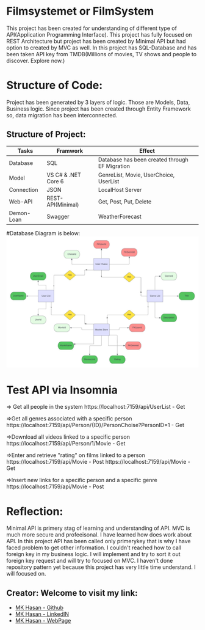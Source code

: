 # Filmsystemet or FilmSystem
This project has been created for understanding of different type of API(Application Programming Interface). This project has fully focused on REST Architecture but project has been created by Minimal API but had option to created by MVC as well. 
In this project has SQL-Database and has been taken API key from TMDB(Millions of movies, TV shows and people to discover. Explore now.)

# Structure of Code:
Project has been generated by 3 layers of logic. Those are Models, Data, Business logic. Since project has been created through Entity Framework so, data migration has been interconnected.

## Structure of Project:
|   Tasks     |   Framwork    |  Effect  |
|-----|--------|-------|
|Database |   SQL   | Database has been created through EF Migration
|Model | VS C# & .NET Core 6   | GenreList, Movie, UserChoice, UserList
|Connection |  JSON   |  LocalHost Server
|Web-API |    REST-API(Minimal)     |  Get, Post, Put, Delete
|Demon-Loan |    Swagger     |  WeatherForecast

#Database Diagram is below:
![Database Diagram](https://github.com/chasmkhasan/FilmSystemMinimalApiSQL/blob/bc786c2422e89b88cdcdc73eae9947f14881f37c/FilmSystemMinimalApiSQL/FilmSystemDiagram.jpeg)

# Test API via Insomnia
=> Get all people in the system
https://localhost:7159/api/UserList - Get

=>Get all genres associated with a specific person
https://localhost:7159/api/Person/{ID}/PersonChoise?PersonID=1 - Get

=>Download all videos linked to a specific person
https://localhost:7159/api/Person/1/Movie - Get

=>Enter and retrieve "rating" on films linked to a person
https://localhost:7159/api/Movie - Post
https://localhost:7159/api/Movie - Get

=>Insert new links for a specific person and a specific genre
https://localhost:7159/api/Movie - Post

# Reflection:
Minimal API is primery stag of learning and understanding of API. MVC is much more secure and profeeisonal. I have learned how does work about API. In this project API has been called only primerykey that is why I have faced problem to get other information. I couldn't reached how to call foreign key in my business logic. I will implement and try to sort it out foreign key request and will try to focused on MVC. 
I haven't done repository pattern yet because this project has very little time understand. I will focused on.

## Creator: Welcome to visit my link:

- [MK Hasan - Github](https://github.com/chasmkhasan)
- [MK Hasan - LinkedIN](linkedin.com/in/md-kamrul-hasan-b72b1931)
- [MK Hasan - WebPage](chasmkhasan.github.io/Dynamic-CV/)


